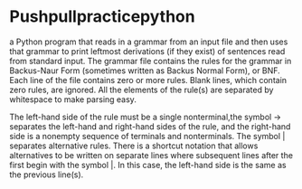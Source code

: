 # Pushpullpracticepython
a Python program that reads in a grammar from an input file and then uses that grammar to print leftmost derivations (if they exist) 
of sentences read from standard input. 
The grammar file contains the rules for the grammar in Backus-Naur Form (sometimes written as Backus 
Normal Form), or BNF. Each line of the file contains zero or more rules. Blank lines, which contain zero 
rules, are ignored. All the elements of the rule(s) are separated by whitespace to make parsing easy. 

The left-hand side of the rule must be a single nonterminal,the symbol -> separates the left-hand and right-hand sides of the rule, 
and the right-hand side is a nonempty sequence of terminals and nonterminals. The symbol | separates alternative rules. 
There is a shortcut notation that allows alternatives to be written on separate lines where subsequent 
lines after the first begin with the symbol |. In this case, the left-hand side is the same as the previous 
line(s). 
